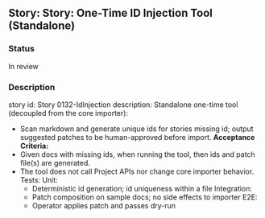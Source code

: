 ## Story: Story: One-Time ID Injection Tool (Standalone)

### Status

In review

### Description

story id: Story 0132-IdInjection
description:
Standalone one-time tool (decoupled from the core importer):
- Scan markdown and generate unique ids for stories missing id; output suggested patches to be human-approved before import.
  **Acceptance Criteria:**
- Given docs with missing ids, when running the tool, then ids and patch file(s) are generated.
- The tool does not call Project APIs nor change core importer behavior.
  Tests:
  Unit:
  - Deterministic id generation; id uniqueness within a file
    Integration:
  - Patch composition on sample docs; no side effects to importer
    E2E:
  - Operator applies patch and passes dry-run


